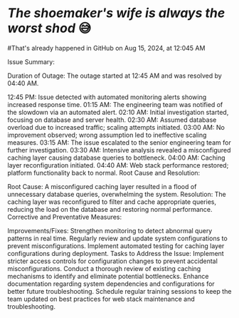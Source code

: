 # _The shoemaker's wife is always the worst shod_  😅

#That's already happened in GitHub  on Aug 15, 2024, at 12:045 AM

Issue Summary:

Duration of Outage: The outage started at 12:45 AM and was resolved by 04:40 AM.

12:45 PM: Issue detected with automated monitoring alerts showing increased response time.
01:15 AM: The engineering team was notified of the slowdown via an automated alert.
02:10 AM: Initial investigation started, focusing on database and server health.
02:30 AM: Assumed database overload due to increased traffic; scaling attempts initiated.
03:00 AM: No improvement observed; wrong assumption led to ineffective scaling measures.
03:15 AM: The issue escalated to the senior engineering team for further investigation.
03:30 AM: Intensive analysis revealed a misconfigured caching layer causing database queries to bottleneck.
04:00 AM: Caching layer reconfiguration initiated.
04:40 AM: Web stack performance restored; platform functionality back to normal.
Root Cause and Resolution:

Root Cause: A misconfigured caching layer resulted in a flood of unnecessary database queries, overwhelming the system.
Resolution: The caching layer was reconfigured to filter and cache appropriate queries, reducing the load on the database and restoring normal performance.
Corrective and Preventative Measures:

Improvements/Fixes:
Strengthen monitoring to detect abnormal query patterns in real time.
Regularly review and update system configurations to prevent misconfigurations.
Implement automated testing for caching layer configurations during deployment.
Tasks to Address the Issue:
Implement stricter access controls for configuration changes to prevent accidental misconfigurations.
Conduct a thorough review of existing caching mechanisms to identify and eliminate potential bottlenecks.
Enhance documentation regarding system dependencies and configurations for better future troubleshooting.
Schedule regular training sessions to keep the team updated on best practices for web stack maintenance and troubleshooting.
